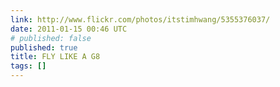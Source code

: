 ```yaml
---
link: http://www.flickr.com/photos/itstimhwang/5355376037/
date: 2011-01-15 00:46 UTC
# published: false
published: true
title: FLY LIKE A G8
tags: []
---
```



